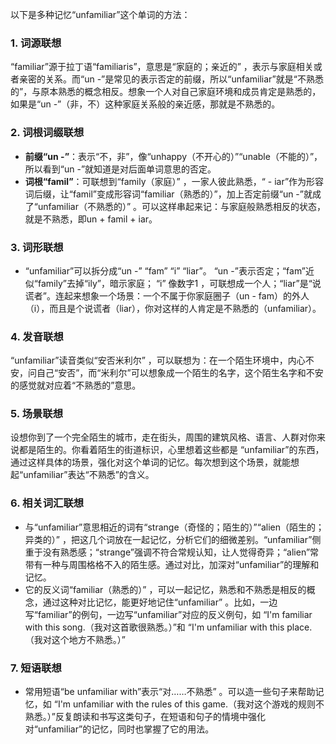以下是多种记忆“unfamiliar”这个单词的方法：

### 1. 词源联想
“familiar”源于拉丁语“familiaris”，意思是“家庭的；亲近的” ，表示与家庭相关或者亲密的关系。而“un -”是常见的表示否定的前缀，所以“unfamiliar”就是“不熟悉的”，与原本熟悉的概念相反。想象一个人对自己家庭环境和成员肯定是熟悉的，如果是“un -”（非，不）这种家庭关系般的亲近感，那就是不熟悉的。

### 2. 词根词缀联想
 - **前缀“un -”**：表示“不，非”，像“unhappy（不开心的）”“unable（不能的）”，所以看到“un -”就知道是对后面单词意思的否定。
 - **词根“famil”**：可联想到“family（家庭）” ，一家人彼此熟悉，“ - iar”作为形容词后缀，让“famil”变成形容词“familiar（熟悉的）”，加上否定前缀“un -”就成了“unfamiliar（不熟悉的）” 。可以这样串起来记：与家庭般熟悉相反的状态，就是不熟悉，即un + famil + iar。

### 3. 词形联想
 - “unfamiliar”可以拆分成“un -” “fam” “i” “liar”。 “un -”表示否定；“fam”近似“family”去掉“ily”，暗示家庭； “i” 像数字1 ，可联想成一个人；“liar”是“说谎者”。连起来想象一个场景：一个不属于你家庭圈子（un - fam）的外人（i），而且是个说谎者（liar），你对这样的人肯定是不熟悉的（unfamiliar）。

### 4. 发音联想
“unfamiliar”读音类似“安否米利尔” ，可以联想为：在一个陌生环境中，内心不安，问自己“安否”，而“米利尔”可以想象成一个陌生的名字，这个陌生名字和不安的感觉就对应着“不熟悉的”意思。

### 5. 场景联想
设想你到了一个完全陌生的城市，走在街头，周围的建筑风格、语言、人群对你来说都是陌生的。你看着陌生的街道标识，心里想着这些都是 “unfamiliar”的东西，通过这样具体的场景，强化对这个单词的记忆。每次想到这个场景，就能想起“unfamiliar”表达“不熟悉”的含义。

### 6. 相关词汇联想
 - 与“unfamiliar”意思相近的词有“strange（奇怪的；陌生的）”“alien（陌生的；异类的）” ，把这几个词放在一起记忆，分析它们的细微差别。“unfamiliar”侧重于没有熟悉感；“strange”强调不符合常规认知，让人觉得奇异；“alien”常带有一种与周围格格不入的陌生感。通过对比，加深对“unfamiliar”的理解和记忆。
 - 它的反义词“familiar（熟悉的）” ，可以一起记忆，熟悉和不熟悉是相反的概念，通过这种对比记忆，能更好地记住“unfamiliar” 。比如，一边写“familiar”的例句，一边写“unfamiliar”对应的反义例句，如 “I'm familiar with this song.（我对这首歌很熟悉。）”和 “I'm unfamiliar with this place.（我对这个地方不熟悉。）” 

### 7. 短语联想
 - 常用短语“be unfamiliar with”表示“对……不熟悉” 。可以造一些句子来帮助记忆，如 “I'm unfamiliar with the rules of this game.（我对这个游戏的规则不熟悉。）”反复朗读和书写这类句子，在短语和句子的情境中强化对“unfamiliar”的记忆，同时也掌握了它的用法。 